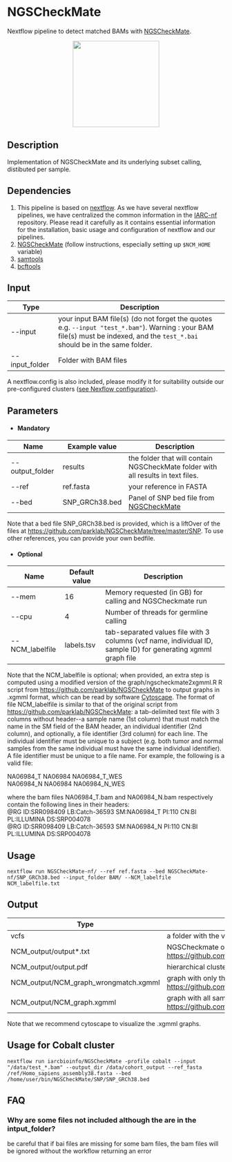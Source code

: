 # NGSCheckMate
Nextflow pipeline to detect matched BAMs with [NGSCheckMate](https://github.com/parklab/NGSCheckMate).

<div style="text-align:center"><img src="https://camo.githubusercontent.com/371f23d984f8679c6562758f1e5b5e12397f1bef/68747470733a2f2f7061726b6c61622e6769746875622e696f2f4e4753436865636b4d6174652f6c6f676f2e737667" width="200" /></div>

## Description

Implementation of NGSCheckMate and its underlying subset calling, distibuted per sample.

## Dependencies 

1. This pipeline is based on [nextflow](https://www.nextflow.io). As we have several nextflow pipelines, we have centralized the common information in the [IARC-nf](https://github.com/IARCbioinfo/IARC-nf) repository. Please read it carefully as it contains essential information for the installation, basic usage and configuration of nextflow and our pipelines.
2. [NGSCheckMate](https://github.com/parklab/NGSCheckMate) (follow instructions, especially setting up `$NCM_HOME` variable)
3. [samtools](http://www.htslib.org/download/)
4. [bcftools](http://www.htslib.org/download/)

## Input
  | Type      | Description     |
  |-----------|---------------|
  | --input   | your input BAM file(s) (do not forget the quotes e.g. `--input "test_*.bam"`). Warning : your BAM file(s) must be indexed, and the `test_*.bai` should be in the same folder.  |
  |  --input_folder  | Folder with BAM files  |

A nextflow.config is also included, please modify it for suitability outside our pre-configured clusters ([see Nexflow configuration](https://www.nextflow.io/docs/latest/config.html#configuration-file)).

## Parameters

  * #### Mandatory
| Name      | Example value | Description     |
|-----------|---------------|-----------------|
| --output_folder    |    results | the folder that will contain NGSCheckMate folder with all results in text files. |
| --ref    |          ref.fasta | your reference in FASTA |
| --bed |  SNP_GRCh38.bed | Panel of SNP bed file from [NGSCheckMate](https://github.com/parklab/NGSCheckMate/tree/master/SNP) |

Note that a bed file SNP_GRCh38.bed is provided, which is a liftOver of the files at https://github.com/parklab/NGSCheckMate/tree/master/SNP. To use other references, you can provide your own bedfile.


  * #### Optional
| Name      | Default value | Description     |
|-----------|---------------|-----------------|
| --mem   |   16 | Memory requested (in GB) for calling and NGSCheckmate run |
| --cpu    | 4 | Number of threads for germline calling |
| --NCM_labelfile | labels.tsv | tab-separated values file with 3 columns (vcf name, individual ID, sample ID) for generating xgmml graph file |

Note that the NCM_labelfile is optional; when provided, an extra step is computed using a modified version of the graph/ngscheckmate2xgmml.R R script from https://github.com/parklab/NGSCheckMate to output graphs in .xgmml format, which can be read by software [Cytoscape](https://cytoscape.org/). The format of file NCM_labelfile is similar to that of the original script from https://github.com/parklab/NGSCheckMate: a tab-delimited text file with 3 columns without header--a sample name (1st column) that must match the name in the SM field of the BAM header, an individual identifier (2nd column), and optionally, a file identifier (3rd column) for each line. The individual identifier must be unique to a subject (e.g. both tumor and normal samples from the same individual must have the same individual identifier). A file identifier must be unique to a file name. For example, the following is a valid file:

NA06984_T NA06984 NA06984_T_WES\
NA06984_N NA06984 NA06984_N_WES

where the bam files NA06984_T.bam and NA06984_N.bam respectively contain the following lines in their headers:\
@RG	ID:SRR098409	LB:Catch-36593	SM:NA06984_T	PI:110	CN:BI	PL:ILLUMINA	DS:SRP004078\
@RG	ID:SRR098409	LB:Catch-36593	SM:NA06984_N	PI:110	CN:BI	PL:ILLUMINA	DS:SRP004078


## Usage
  ```
  nextflow run NGSCheckMate-nf/ --ref ref.fasta --bed NGSCheckMate-nf/SNP_GRCh38.bed --input_folder BAM/ --NCM_labelfile NCM_labelfile.txt
  ```

## Output
  | Type      | Description     |
  |-----------|---------------|
  | vcfs    | a folder with the vcfs used for the matching |
  |  NCM_output/output*.txt   | NGSCheckmate output files with matches between files (see https://github.com/parklab/NGSCheckMate) |
  | NCM_output/output.pdf | hierarchical clustering plot from https://github.com/parklab/NGSCheckMate |
  | NCM_output/NCM_graph_wrongmatch.xgmml | graph with only the samples without a match (adapted from https://github.com/parklab/NGSCheckMate/blob/master/graph/ngscheckmate2xgmml.R) |
  | NCM_output/NCM_graph.xgmml | graph with all samples (adapted from https://github.com/parklab/NGSCheckMate/blob/master/graph/ngscheckmate2xgmml.R) |

Note that we recommend cytoscape to visualize the .xgmml graphs.


## Usage for Cobalt cluster
```
nextflow run iarcbioinfo/NGSCheckMate -profile cobalt --input "/data/test_*.bam" --output_dir /data/cohort_output --ref_fasta /ref/Homo_sapiens_assembly38.fasta --bed /home/user/bin/NGSCheckMate/SNP/SNP_GRCh38.bed
```

## FAQ

### Why are some files not included although the are in the intput_folder?
be careful that if bai files are missing for some bam files, the bam files will be ignored without the workflow returning an error
